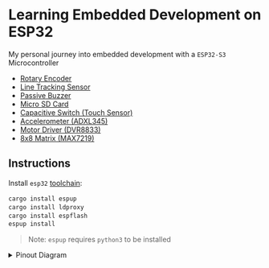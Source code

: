 # Learning Embedded Development on ESP32

My personal journey into embedded development with a `ESP32-S3` Microcontroller

- [Rotary Encoder](./esp32/rotary-encoder)
- [Line Tracking Sensor](./esp32/line-tracking-sensor)
- [Passive Buzzer](./esp32/passive-buzzer)
- [Micro SD Card](./esp32/micro-sdcard)
- [Capacitive Switch (Touch Sensor)](./esp32/capacitive-switch)
- [Accelerometer (ADXL345)](./esp32/accelerometer)
- [Motor Driver (DVR8833)](./esp32/motor-driver)
- [8x8 Matrix (MAX7219)](./esp32/matrix)

## Instructions

Install `esp32` [toolchain](https://github.com/esp-rs/rust-build):

```bash
cargo install espup
cargo install ldproxy
cargo install espflash
espup install
```

> Note: `espup` requires `python3` to be installed

<details>
  <summary>Pinout Diagram</summary>

![esp32-s3-devkitc-1-pinout](./attachments/esp32-s3-devkitc-1-pinout.png)

## LilyGo T-Display S3
![esp32-s3r8-pinout](./attachments/esp32-s3r8-pinout.png)
</details>